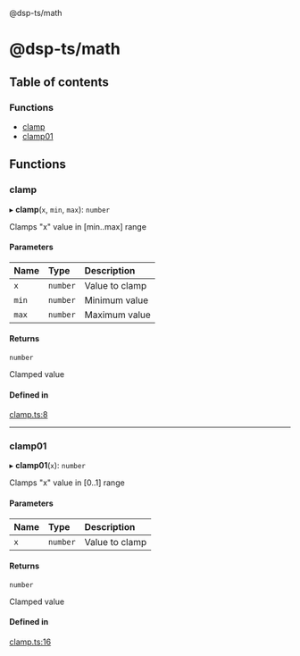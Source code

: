 @dsp-ts/math

# @dsp-ts/math

## Table of contents

### Functions

- [clamp](API.md#clamp)
- [clamp01](API.md#clamp01)

## Functions

### clamp

▸ **clamp**(`x`, `min`, `max`): `number`

Clamps "x" value in [min..max] range

#### Parameters

| Name | Type | Description |
| :------ | :------ | :------ |
| `x` | `number` | Value to clamp |
| `min` | `number` | Minimum value |
| `max` | `number` | Maximum value |

#### Returns

`number`

Clamped value

#### Defined in

[clamp.ts:8](https://github.com/satelllte/dsp-ts-math/tree/main/packages/math/src/clamp.ts#L8)

___

### clamp01

▸ **clamp01**(`x`): `number`

Clamps "x" value in [0..1] range

#### Parameters

| Name | Type | Description |
| :------ | :------ | :------ |
| `x` | `number` | Value to clamp |

#### Returns

`number`

Clamped value

#### Defined in

[clamp.ts:16](https://github.com/satelllte/dsp-ts-math/tree/main/packages/math/src/clamp.ts#L16)

